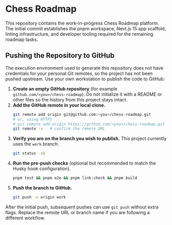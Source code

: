 # Chess Roadmap

This repository contains the work-in-progress Chess Roadmap platform. The initial commit establishes the pnpm workspace,
Next.js 15 app scaffold, linting infrastructure, and developer tooling required for the remaining roadmap tasks.

## Pushing the Repository to GitHub

The execution environment used to generate this repository does not have credentials for your personal Git remotes, so the
project has not been pushed upstream. Use your own workstation to publish the code to GitHub:

1. **Create an empty GitHub repository** (for example `github.com/<you>/chess-roadmap`). Do not initialize it with a README
   or other files so the history from this project stays intact.
2. **Add the GitHub remote in your local clone.**
   ```bash
   git remote add origin git@github.com:<you>/chess-roadmap.git
   # or, using HTTPS
   # git remote add origin https://github.com/<you>/chess-roadmap.git
   git remote -v   # confirm the remote URL
   ```
3. **Verify you are on the branch you wish to publish.** This project currently uses the `work` branch.
   ```bash
   git status -sb
   ```
4. **Run the pre-push checks** (optional but recommended to match the Husky hook configuration).
   ```bash
   pnpm test && pnpm e2e && pnpm link:check && pnpm build
   ```
5. **Push the branch to GitHub.**
   ```bash
   git push -u origin work
   ```

After the initial push, subsequent pushes can use `git push` without extra flags. Replace the remote URL or branch name if
you are following a different workflow.
